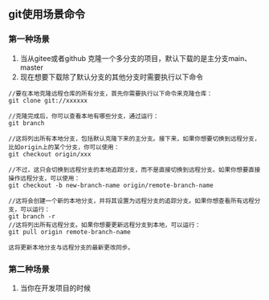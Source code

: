 ## git使用场景命令 ##

### 第一种场景 ### 
1. 当从gitee或者github 克隆一个多分支的项目，默认下载的是主分支main、master
2. 现在想要下载除了默认分支的其他分支时需要执行以下命令
```
//要在本地克隆远程仓库的所有分支，首先你需要执行以下命令来克隆仓库：
git clone git://xxxxxx

//克隆完成后，你可以查看本地有哪些分支，通过运行： 
git branch

//这将列出所有本地分支，包括默认克隆下来的主分支。接下来，如果你想要切换到远程分支，比如origin上的某个分支，你可以使用：
git checkout origin/xxx

//不过，这只会切换到远程分支的本地追踪分支，而不是直接切换到远程分支。如果你想要直接操作远程分支，可以使用：
git checkout -b new-branch-name origin/remote-branch-name

//这将会创建一个新的本地分支，并将其设置为远程分支的追踪分支。如果你想查看所有远程分支，可以运行：
git branch -r
//这将列出所有远程分支。如果你想要更新远程分支到本地，可以运行：
git pull origin remote-branch-name

这将更新本地分支与远程分支的最新更改同步。

```
### 第二种场景 ### 
1. 当你在开发项目的时候
